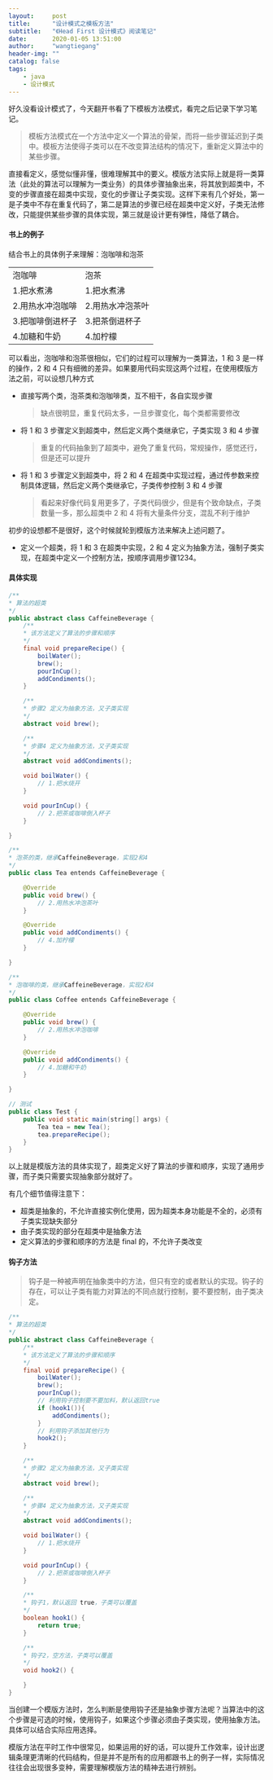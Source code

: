 ```yaml
---
layout:     post
title:      "设计模式之模板方法"
subtitle:   "《Head First 设计模式》阅读笔记"
date:       2020-01-05 13:51:00
author:     "wangtiegang"
header-img: ""
catalog: false
tags:
    - java
    - 设计模式
---
```


好久没看设计模式了，今天翻开书看了下模板方法模式，看完之后记录下学习笔记。

> 模板方法模式在一个方法中定义一个算法的骨架，而将一些步骤延迟到子类中。模板方法使得子类可以在不改变算法结构的情况下，重新定义算法中的某些步骤。

直接看定义，感觉似懂非懂，很难理解其中的要义。模版方法实际上就是将一类算法（此处的算法可以理解为一类业务）的具体步骤抽象出来，将其放到超类中，不变的步骤直接在超类中实现，变化的步骤让子类实现。这样下来有几个好处，第一是子类中不存在重复代码了，第二是算法的步骤已经在超类中定义好，子类无法修改，只能提供某些步骤的具体实现，第三就是设计更有弹性，降低了耦合。

#### 书上的例子

结合书上的具体例子来理解：泡咖啡和泡茶

<table>
    <tr><td>泡咖啡</td><td>泡茶</td></tr>
    <tr><td>1.把水煮沸</td><td>1.把水煮沸</td></tr>
    <tr><td>2.用热水冲泡咖啡</td><td>2.用热水冲泡茶叶</td></tr>
    <tr><td>3.把咖啡倒进杯子</td><td>3.把茶倒进杯子</td></tr>
    <tr><td>4.加糖和牛奶</td><td>4.加柠檬</td></tr>
</table>

可以看出，泡咖啡和泡茶很相似，它们的过程可以理解为一类算法，1 和 3 是一样的操作，2 和 4 只有细微的差异。如果要用代码实现这两个过程，在使用模版方法之前，可以设想几种方式

* 直接写两个类，泡茶类和泡咖啡类，互不相干，各自实现步骤
  
  > 缺点很明显，重复代码太多，一旦步骤变化，每个类都需要修改

* 将 1 和 3 步骤定义到超类中，然后定义两个类继承它，子类实现 3 和 4 步骤

  > 重复的代码抽象到了超类中，避免了重复代码，常规操作，感觉还行，但是还可以提升

* 将 1 和 3 步骤定义到超类中，将 2 和 4 在超类中实现过程，通过传参数来控制具体逻辑，然后定义两个类继承它，子类传参控制 3 和 4 步骤

  > 看起来好像代码复用更多了，子类代码很少，但是有个致命缺点，子类数量一多，那么超类中 2 和 4 将有大量条件分支，混乱不利于维护

初步的设想都不是很好，这个时候就轮到模版方法来解决上述问题了。

* 定义一个超类，将 1 和 3 在超类中实现，2 和 4 定义为抽象方法，强制子类实现，在超类中定义一个控制方法，按顺序调用步骤1234。

#### 具体实现

```java
/**
* 算法的超类
*/
public abstract class CaffeineBeverage {
    /**
    * 该方法定义了算法的步骤和顺序
    */
    final void prepareRecipe() {
        boilWater();
        brew();
        pourInCup();
        addCondiments();
    }

    /**
    * 步骤2 定义为抽象方法，又子类实现
    */
    abstract void brew();

    /**
    * 步骤4 定义为抽象方法，又子类实现
    */
    abstract void addCondiments();

    void boilWater() {
        // 1.把水烧开
    }

    void pourInCup() {
        // 2.把茶或咖啡倒入杯子
    }

}

/**
* 泡茶的类，继承CaffeineBeverage，实现2和4
*/
public class Tea entends CaffeineBeverage {

    @Override
    public void brew() {
        // 2.用热水冲泡茶叶
    }

    @Override
    public void addCondiments() {
        // 4.加柠檬
    }

}

/**
* 泡咖啡的类，继承CaffeineBeverage，实现2和4
*/
public class Coffee entends CaffeineBeverage {

    @Override
    public void brew() {
        // 2.用热水冲泡咖啡
    }

    @Override
    public void addCondiments() {
        // 4.加糖和牛奶
    }

}

// 测试
public class Test {
    public void static main(string[] args) {
        Tea tea = new Tea();
        tea.prepareRecipe();
    }
}

```

以上就是模版方法的具体实现了，超类定义好了算法的步骤和顺序，实现了通用步骤，而子类只需要实现抽象部分就好了。

有几个细节值得注意下：

* 超类是抽象的，不允许直接实例化使用，因为超类本身功能是不全的，必须有子类实现缺失部分
* 由子类实现的部分在超类中是抽象方法
* 定义算法的步骤和顺序的方法是 final 的，不允许子类改变

#### 钩子方法

> 钩子是一种被声明在抽象类中的方法，但只有空的或者默认的实现。钩子的存在，可以让子类有能力对算法的不同点就行控制，要不要控制，由子类决定。

```java
/**
* 算法的超类
*/
public abstract class CaffeineBeverage {
    /**
    * 该方法定义了算法的步骤和顺序
    */
    final void prepareRecipe() {
        boilWater();
        brew();
        pourInCup();
        // 利用钩子控制要不要加料，默认返回true
        if (hook1()){
            addCondiments();
        }
        // 利用钩子添加其他行为
        hook2();
    }

    /**
    * 步骤2 定义为抽象方法，又子类实现
    */
    abstract void brew();

    /**
    * 步骤4 定义为抽象方法，又子类实现
    */
    abstract void addCondiments();

    void boilWater() {
        // 1.把水烧开
    }

    void pourInCup() {
        // 2.把茶或咖啡倒入杯子
    }

    /**
    * 钩子1，默认返回 true，子类可以覆盖
    */
    boolean hook1() {
        return true;
    }

    /**
    * 钩子2，空方法，子类可以覆盖
    */
    void hook2() {

    }
}
```

当创建一个模版方法时，怎么判断是使用钩子还是抽象步骤方法呢？当算法中的这个步骤是可选的时候，使用钩子，如果这个步骤必须由子类实现，使用抽象方法。具体可以结合实际应用选择。

模版方法在平时工作中很常见，如果运用的好的话，可以提升工作效率，设计出逻辑条理更清晰的代码结构，但是并不是所有的应用都跟书上的例子一样，实际情况往往会出现很多变种，需要理解模版方法的精神去进行辨别。

